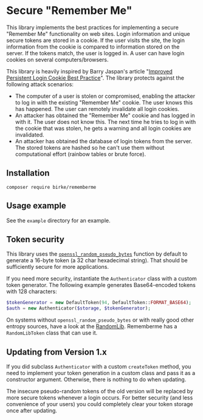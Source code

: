 # Secure "Remember Me"
This library implements the best practices for implementing a secure
"Remember Me" functionality on web sites. Login information and unique secure 
tokens are stored in a cookie. If the user visits the site, the login information 
from the cookie is compared to information stored on the server. If the tokens 
match, the user is logged in. A user can have login cookies on several 
computers/browsers.

This library is heavily inspired by Barry Jaspan's article
"[Improved Persistent Login Cookie Best Practice][1]". The library protects
against the following attack scenarios:

 - The computer of a user is stolen or compromised, enabling the attacker to log
   in with the existing "Remember Me" cookie. The user knows this has happened.
   The user can remotely invalidate all login cookies.
 - An attacker has obtained the "Remember Me" cookie and has logged in with it.
   The user does not know this. The next time he tries to log in with the cookie
   that was stolen, he gets a warning and all login cookies are invalidated.
 - An attacker has obtained the database of login tokens from the server. The 
   stored tokens are hashed so he can't use them without computational effort
   (rainbow tables or brute force).

## Installation

	composer require birke/rememberme

## Usage example
See the `example` directory for an example.

## Token security
This library uses the [`openssl_random_pseudo_bytes`][2] function by default to generate a 16-byte token 
(a 32 char hexadecimal string). That should be sufficiently secure for more applications.

If you need more security, instantiate the `Authenticator` class with a custom token generator.
The following example generates Base64-encoded tokens with 128 characters:
 
 ```php
 $tokenGenerator = new DefaultToken(94, DefaultToken::FORMAT_BASE64);
 $auth = new Authenticator($storage, $tokenGenerator);
 ```
 
On systems without `openssl_random_pseudo_bytes` or with really good other entropy sources,
have a look at the [RandomLib][3]. Rememberme has a `RandomLibToken` class that can use it.
 
## Updating from Version 1.x
If you did subclass `Authenticator` with a custom `createToken` method, you need to
implement your token generation in a custom class and pass it as a constructor argument.
Otherwise, there is nothing to do when updating.

The insecure pseudo-random tokens of the old version will be replaced by more secure
tokens whenever a login occurs. For better security (and less convenience of your users)
you could completely clear your token storage once after updating.
 
[1]: http://jaspan.com/improved%5Fpersistent%5Flogin%5Fcookie%5Fbest%5Fpractice
[2]: http://www.php.net/manual/en/function.openssl-random-pseudo-bytes.php
[3]: https://github.com/ircmaxell/RandomLib